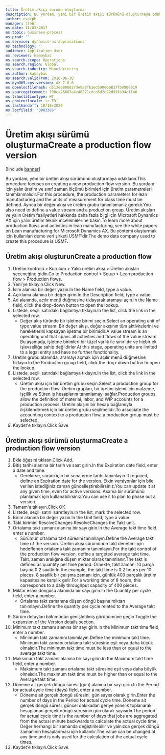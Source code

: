 ```yaml
---
title: Üretim akışı sürümü oluşturma
description: Bu yordam, yeni bir üretim akışı sürümünü oluşturmaya odaklanır.
author: cvocph
manager: tfehr
ms.date: 11/03/2017
ms.topic: business-process
ms.prod: ''
ms.service: dynamics-ax-applications
ms.technology: ''
audience: Application User
ms.reviewer: kamaybac
ms.search.scope: Operations
ms.search.region: Global
ms.search.industry: Manufacturing
ms.author: kamaybac
ms.search.validFrom: 2016-06-30
ms.dyn365.ops.version: AX 7.0.0
ms.openlocfilehash: d513e6898827de9a3fb1ed59006b817fb9006019
ms.sourcegitcommit: 708ca25687a4e48271cdcd6d2d22d99fb94cf140
ms.translationtype: HT
ms.contentlocale: tr-TR
ms.lasthandoff: 10/10/2020
ms.locfileid: "3983386"
---
```

# <a name="create-a-production-flow-version"></a><span data-ttu-id="4531e-103">Üretim akışı sürümü oluşturma</span><span class="sxs-lookup"><span data-stu-id="4531e-103">Create a production flow version</span></span>

[!include [banner](../../includes/banner.md)]

<span data-ttu-id="4531e-104">Bu yordam, yeni bir üretim akışı sürümünü oluşturmaya odaklanır.</span><span class="sxs-lookup"><span data-stu-id="4531e-104">This procedure focuses on creating a new production flow version.</span></span> <span data-ttu-id="4531e-105">Bu yordam için yalın üretim ve sınıf zaman ölçümü birimleri için üretim parametreleri tanımlanmalıdır.</span><span class="sxs-lookup"><span data-stu-id="4531e-105">For this procedure, the production parameters for lean manufacturing and the units of measurement for class time must be defined.</span></span> <span data-ttu-id="4531e-106">Ayrıca bir değer akışı ve üretim grubu tanımlamanız gerekir.</span><span class="sxs-lookup"><span data-stu-id="4531e-106">You also need to define a value stream and a production group.</span></span> <span data-ttu-id="4531e-107">Üretim akışları ve yalın üretim faaliyetleri hakkında daha fazla bilgi için Microsoft Dynamics AX için yalın üretim teknik incelemelerine bakın.</span><span class="sxs-lookup"><span data-stu-id="4531e-107">To learn more about production flows and activities in lean manufacturing, see the white papers on Lean manufacturing for Microsoft Dynamics AX.</span></span> <span data-ttu-id="4531e-108">Bu yöntemi oluşturmak için kullanılan demo veri şirketi USMF'dir.</span><span class="sxs-lookup"><span data-stu-id="4531e-108">The demo data company used to create this procedure is USMF.</span></span>


## <a name="create-a-production-flow"></a><span data-ttu-id="4531e-109">Üretim akışı oluşturun</span><span class="sxs-lookup"><span data-stu-id="4531e-109">Create a production flow</span></span>
1. <span data-ttu-id="4531e-110">Üretim kontrolü > Kurulum > Yalın üretim akışı > Üretim akışları seçeneğine gidin.</span><span class="sxs-lookup"><span data-stu-id="4531e-110">Go to Production control > Setup > Lean production flow > Production flows.</span></span>
2. <span data-ttu-id="4531e-111">Yeni'ye tıklayın.</span><span class="sxs-lookup"><span data-stu-id="4531e-111">Click New.</span></span>
3. <span data-ttu-id="4531e-112">İsim alanına bir değer yazın.</span><span class="sxs-lookup"><span data-stu-id="4531e-112">In the Name field, type a value.</span></span>
4. <span data-ttu-id="4531e-113">Açıklama alanına bir değer girin.</span><span class="sxs-lookup"><span data-stu-id="4531e-113">In the Description field, type a value.</span></span>
5. <span data-ttu-id="4531e-114">Ad alanında, açılır menü düğmesine tıklayarak aramayı açın.</span><span class="sxs-lookup"><span data-stu-id="4531e-114">In the Name field, click the drop-down button to open the lookup.</span></span>
6. <span data-ttu-id="4531e-115">Listede, seçili satırdaki bağlantıya tıklayın.</span><span class="sxs-lookup"><span data-stu-id="4531e-115">In the list, click the link in the selected row.</span></span>
    * <span data-ttu-id="4531e-116">Değer akış türünde bir işletme birimi seçin.</span><span class="sxs-lookup"><span data-stu-id="4531e-116">Select an operating unit of type value stream.</span></span> <span data-ttu-id="4531e-117">Bir değer akışı, değer akışının tüm aktivitelerini ve hareketlerini kapsayan işletme bir birimidir.</span><span class="sxs-lookup"><span data-stu-id="4531e-117">A value stream is an operating unit that spans all activities and flows of the value stream.</span></span> <span data-ttu-id="4531e-118">Bu aşamada, işletme birimleri bir tüzel varlık ile sınırlıdır ve hiçbir ek işlevselliğe sahip değildirler.</span><span class="sxs-lookup"><span data-stu-id="4531e-118">At this stage, operating units are limited to a legal entity and have no further functionality.</span></span>  
7. <span data-ttu-id="4531e-119">Üretim grubu alanında, aramayı açmak için açılır menü düğmesine tıklayın.</span><span class="sxs-lookup"><span data-stu-id="4531e-119">In the Production group field, click the drop-down button to open the lookup.</span></span>
8. <span data-ttu-id="4531e-120">Listede, seçili satırdaki bağlantıya tıklayın.</span><span class="sxs-lookup"><span data-stu-id="4531e-120">In the list, click the link in the selected row.</span></span>
    * <span data-ttu-id="4531e-121">Üretim akışı için bir üretim grubu seçin.</span><span class="sxs-lookup"><span data-stu-id="4531e-121">Select a production group for the production flow.</span></span> <span data-ttu-id="4531e-122">Üretim grupları, bir üretim işlemi için malzeme, işçilik ve Süren iş hesaplarını tanımlamayı sağlar.</span><span class="sxs-lookup"><span data-stu-id="4531e-122">Production groups allow the definition of material, labor, and WIP accounts for a production process.</span></span> <span data-ttu-id="4531e-123">Üretim akışını bir hesap bağlamıyla ilişkilendirmek için bir üretim grubu seçilmelidir.</span><span class="sxs-lookup"><span data-stu-id="4531e-123">To associate the accounting context to a production flow, a production group must be selected.</span></span>  
9. <span data-ttu-id="4531e-124">Kaydet'e tıklayın.</span><span class="sxs-lookup"><span data-stu-id="4531e-124">Click Save.</span></span>

## <a name="create-a-production-flow-version"></a><span data-ttu-id="4531e-125">Üretim akışı sürümü oluşturma</span><span class="sxs-lookup"><span data-stu-id="4531e-125">Create a production flow version</span></span>
1. <span data-ttu-id="4531e-126">Ekle öğesini tıklatın.</span><span class="sxs-lookup"><span data-stu-id="4531e-126">Click Add.</span></span>
2. <span data-ttu-id="4531e-127">Bitiş tarihi alanına bir tarih ve saat girin.</span><span class="sxs-lookup"><span data-stu-id="4531e-127">In the Expiration date field, enter a date and time.</span></span>
    * <span data-ttu-id="4531e-128">Gerekirse, sürüm için bir sona erme tarihi tanımlayın.</span><span class="sxs-lookup"><span data-stu-id="4531e-128">If required, define an Expiration date for the version.</span></span> <span data-ttu-id="4531e-129">Etkin versiyonlar için bile verilen istediğiniz zaman güncelleştirebilirsiniz.</span><span class="sxs-lookup"><span data-stu-id="4531e-129">You can update it at any given time, even for active versions.</span></span> <span data-ttu-id="4531e-130">Aşama bir sürümünü planlamak için kullanabilirsiniz.</span><span class="sxs-lookup"><span data-stu-id="4531e-130">You can use it to plan to phase out a version.</span></span>  
3. <span data-ttu-id="4531e-131">Tamam'a tıklayın.</span><span class="sxs-lookup"><span data-stu-id="4531e-131">Click OK.</span></span>
4. <span data-ttu-id="4531e-132">Listede, seçili satırı işaretleyin.</span><span class="sxs-lookup"><span data-stu-id="4531e-132">In the list, mark the selected row.</span></span>
5. <span data-ttu-id="4531e-133">Birim alanına bir değer yazın.</span><span class="sxs-lookup"><span data-stu-id="4531e-133">In the Unit field, type a value.</span></span>
6. <span data-ttu-id="4531e-134">Takt birimini ResolveChanges.</span><span class="sxs-lookup"><span data-stu-id="4531e-134">ResolveChanges the Takt unit.</span></span>
7. <span data-ttu-id="4531e-135">Ortalama takt zamanı alanına bir sayı girin.</span><span class="sxs-lookup"><span data-stu-id="4531e-135">In the Average takt time field, enter a number.</span></span>
    * <span data-ttu-id="4531e-136">Sürümün ortalama takt süresini tanımlayın.</span><span class="sxs-lookup"><span data-stu-id="4531e-136">Define the Average takt time of the version.</span></span> <span data-ttu-id="4531e-137">Üretim akışı sürümünün takt denetimi için hedeflenen ortalama takt zamanını tanımlayın.</span><span class="sxs-lookup"><span data-stu-id="4531e-137">For the takt control of the production flow version, define a targeted average takt time.</span></span> <span data-ttu-id="4531e-138">Takt, zaman aralığına düşen miktar olarak tanımlanır.</span><span class="sxs-lookup"><span data-stu-id="4531e-138">The takt is defined as quantity per time period.</span></span> <span data-ttu-id="4531e-139">Örnekte, takt zamanı 10 parça başına 0.2 saattir.</span><span class="sxs-lookup"><span data-stu-id="4531e-139">In the example, the takt time is 0.2 hours per 10 pieces.</span></span> <span data-ttu-id="4531e-140">8 saatlik bir çalışma zamanı için, günlük 400 parçalık üretim kapasitesine karşılık gelir.</span><span class="sxs-lookup"><span data-stu-id="4531e-140">For a working time of 8 hours, this corresponds to a daily throughput capacity of 400 pieces.</span></span>  
8. <span data-ttu-id="4531e-141">Miktar esası döngüsü alanında bir sayı girin.</span><span class="sxs-lookup"><span data-stu-id="4531e-141">In the Quantity per cycle field, enter a number.</span></span>
    * <span data-ttu-id="4531e-142">Ortalama takt zamanına düşen döngü başına miktarı tanımlayın.</span><span class="sxs-lookup"><span data-stu-id="4531e-142">Define the quantity per cycle related to the Average takt time.</span></span>  
9. <span data-ttu-id="4531e-143">Sürüm detayları bölümünün genişletilmiş görünümüne geçin.</span><span class="sxs-lookup"><span data-stu-id="4531e-143">Toggle the expansion of the Version details section.</span></span>
10. <span data-ttu-id="4531e-144">Minimum takt zamanı alanına bir sayı girin.</span><span class="sxs-lookup"><span data-stu-id="4531e-144">In the Minimum takt time field, enter a number.</span></span>
    * <span data-ttu-id="4531e-145">Minimum takt zamanını tanımlayın.</span><span class="sxs-lookup"><span data-stu-id="4531e-145">Define the minimum takt time.</span></span> <span data-ttu-id="4531e-146">Minimum takt zamanı ortalama takt süresine eşit veya daha küçük olmalıdır.</span><span class="sxs-lookup"><span data-stu-id="4531e-146">The minimum takt time must be less than or equal to the average takt time.</span></span>  
11. <span data-ttu-id="4531e-147">Maksimum takt zamanı alanına bir sayı girin.</span><span class="sxs-lookup"><span data-stu-id="4531e-147">In the Maximum takt time field, enter a number.</span></span>
    * <span data-ttu-id="4531e-148">Maksimum takt zamanı ortalama takt süresine eşit veya daha büyük olmalıdır.</span><span class="sxs-lookup"><span data-stu-id="4531e-148">The maximum takt time must be higher than or equal to the Average takt time.</span></span>  
12. <span data-ttu-id="4531e-149">Döneme ait gerçek döngü süresi (gün) alanına bir sayı girin.</span><span class="sxs-lookup"><span data-stu-id="4531e-149">In the Period for actual cycle time (days) field, enter a number.</span></span>
    * <span data-ttu-id="4531e-150">Döneme ait gerçek döngü süresini, gün sayısı olarak girin.</span><span class="sxs-lookup"><span data-stu-id="4531e-150">Enter the number of days in the Period for actual cycle time.</span></span> <span data-ttu-id="4531e-151">Döneme ait gerçek döngü süresi, güncel dakikadan geriye yönelik toplanarak hesaplanan gerçek döngü süresinin gün olarak sayısıdır.</span><span class="sxs-lookup"><span data-stu-id="4531e-151">The period for actual cycle time is the number of days that jobs are aggregated from the actual minute backwards to calculate the actual cycle time.</span></span> <span data-ttu-id="4531e-152">Değer herhangi bir zamanda değiştirilebilir ve yalnızca gerçek döngü zamanının hesaplanması için kullanılır.</span><span class="sxs-lookup"><span data-stu-id="4531e-152">The value can be changed at any time and is only used for the calculation of the actual cycle times.</span></span>  
13. <span data-ttu-id="4531e-153">Kaydet'e tıklayın.</span><span class="sxs-lookup"><span data-stu-id="4531e-153">Click Save.</span></span>

